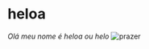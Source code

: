 # heloa
*Olá meu nome é heloa ou helo*
![prazer](https://i.pinimg.com/originals/01/55/3d/01553d155db890accb4bb794060b49a5.gif)
